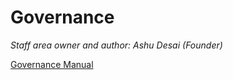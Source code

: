 # Governance

*Staff area owner and author: Ashu Desai (Founder)*

[Governance Manual](https://drive.google.com/file/d/1O1wuC8UQb2A8MspAOE6Oiu2FlMsBrSlC/preview ':include :type=iframe width=100% height=450px')
